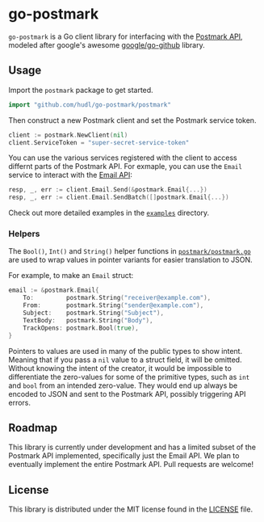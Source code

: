 # go-postmark

`go-postmark` is a Go client library for interfacing with the
[Postmark API](http://developer.postmarkapp.com/), modeled after google's
awesome [google/go-github](http://github.com/google/go-github) library.

## Usage

Import the `postmark` package to get started.

```go
import "github.com/hudl/go-postmark/postmark"
```

Then construct a new Postmark client and set the Postmark service token.

```go
client := postmark.NewClient(nil)
client.ServiceToken = "super-secret-service-token"
```

You can use the various services registered with the client to access differnt
parts of the Postmark API. For exmaple, you can use the `Email` service to
interact with the [Email API](http://developer.postmarkapp.com/developer-api-email.html):

```go
resp, _, err := client.Email.Send(&postmark.Email{...})
resp, _, err := client.Email.SendBatch([]postmark.Email{...})
```

Check out more detailed examples in the [`examples`](./examples) directory.

### Helpers

The `Bool()`, `Int()` and `String()` helper functions in
[`postmark/postmark.go`](./postmark/postmark.go) are used to wrap values in
pointer variants for easier translation to JSON.

For example, to make an `Email` struct:
```go
email := &postmark.Email{
    To:         postmark.String("receiver@example.com"),
    From:       postmark.String("sender@example.com"),
    Subject:    postmark.String("Subject"),
    TextBody:   postmark.String("Body"),
    TrackOpens: postmark.Bool(true),
}
```

Pointers to values are used in many of the public types to show intent.
Meaning that if you pass a `nil` value to a struct field, it will be omitted.
Without knowing the intent of the creator, it would be impossible to
differentiate the zero-values for some of the primitive types, such as `int`
and `bool` from an intended zero-value. They would end up always be encoded to
JSON and sent to the Postmark API, possibly triggering API errors.

## Roadmap

This library is currently under development and has a limited subset of the
Postmark API implemented, specifically just the Email API. We plan to
eventually implement the entire Postmark API. Pull requests are welcome!

## License

This library is distributed under the MIT license found in the
[LICENSE](./LICENSE) file.
